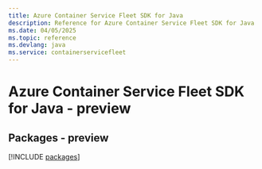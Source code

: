 ```yaml
---
title: Azure Container Service Fleet SDK for Java
description: Reference for Azure Container Service Fleet SDK for Java
ms.date: 04/05/2025
ms.topic: reference
ms.devlang: java
ms.service: containerservicefleet
---
```

# Azure Container Service Fleet SDK for Java - preview
## Packages - preview
[!INCLUDE [packages](container-service-fleet-index.md)]